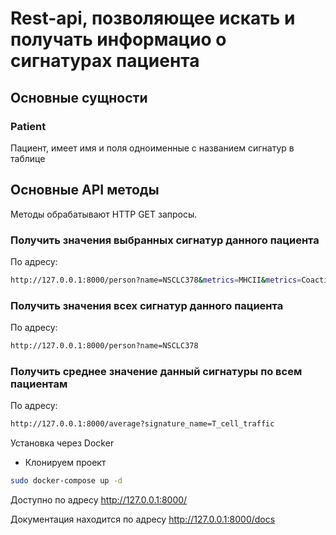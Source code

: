 # Rest-api, позволяющее искать и получать информацио о сигнатурах пациента



## Основные сущности

### Patient

Пациент, имеет имя и поля одноименные с названием сигнатур в таблице

## Основные API методы

Методы обрабатывают HTTP GET запросы.

### Получить значения выбранных сигнатур данного пациента
По адресу:

```bash
http://127.0.0.1:8000/person?name=NSCLC378&metrics=MHCII&metrics=Coactivation_molecules&metrics=T_cells&metrics=B_cells
```


### Получить значения всех сигнатур данного пациента
По адресу:

```bash
http://127.0.0.1:8000/person?name=NSCLC378
```

### Получить среднее значение данный сигнатуры по всем пациентам
По адресу:

```bash
http://127.0.0.1:8000/average?signature_name=T_cell_traffic
```
Установка через Docker<br>
* Клонируем проект
```bash
sudo docker-compose up -d
```

Доступно по адресу http://127.0.0.1:8000/

Документация находится по адресу http://127.0.0.1:8000/docs




